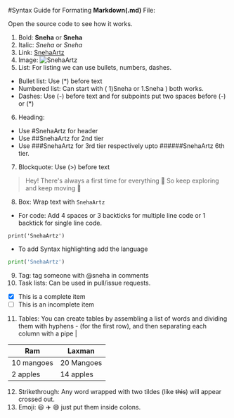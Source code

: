 #Syntax Guide for Formating **Markdown(.md)** File:

Open the source code to see how it works.
1) Bold: **Sneha** or __Sneha__
2) Italic: *Sneha* or _Sneha_
3) Link: [SnehaArtz](https://www.instagram.com/snehasahoo97/)
4) Image: ![SnehaArtz](link)
6) List: For listing we can use bullets, numbers, dashes.
  * Bullet list: Use (*) before text
  * Numbered list: Can start with ( 1)Sneha or 1.Sneha ) both works.
  * Dashes: Use (-) before text and for subpoints put two spaces before (-) or (*)

6) Heading: 
  * Use #SnehaArtz for header
  * Use ##SnehaArtz for 2nd tier
  * Use ###SnehaArtz for 3rd tier respectively upto ######SnehaArtz 6th tier.
7) Blockquote: Use (>) before text
> Hey! There's always a first time for everything 🙂
> So keep exploring and keep moving 🏃
8) Box: Wrap text with `SnehaArtz`
  * For code: Add 4 spaces or 3 backticks for multiple line code or 1 backtick for single line code.
```
print('SnehaArtz')
```
  * To add Syntax highlighting add the language
```python
print('SnehaArtz')
```
9) Tag: tag someone with @sneha in comments
10) Task lists: Can be used in pull/issue requests.
- [x] This is a complete item
- [ ] This is an incomplete item
11) Tables: You can create tables by assembling a list of words and dividing them with hyphens - (for the first row), and then separating each column with a pipe |

Ram | Laxman
----|-------
10 mangoes | 20 Mangoes
2 apples | 14 apples

12) Strikethrough: Any word wrapped with two tildes (like ~~this~~) will appear crossed out.
13) Emoji: 😃 ✈️ :smile: just put them inside colons.
